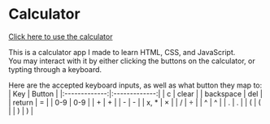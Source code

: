# Calculator
[Click here to use the calculator](https://ben-lischin.github.io/Calculator/)

This is a calculator app I made to learn HTML, CSS, and JavaScript.\
You may interact with it by either clicking the buttons on the calculator, or typting through a keyboard.

Here are the accepted keyboard inputs, as well as what button they map to:
| Key           | Button        |
|:-------------:|:-------------:|
| c             | clear         |
| backspace     | del           |
| return        | =             |
| 0-9           | 0-9           |
| +             | +             |
| -             | -             |
| x, *          | ×             |
| /             | ÷             |
| ^             | ^             |
| .             | .             |
| (             | (             |
| )             | )             |
